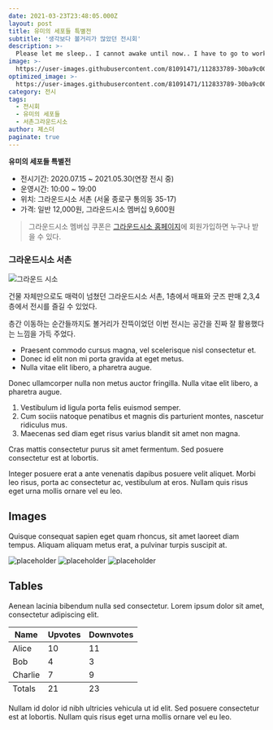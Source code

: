```yaml
---
date: 2021-03-23T23:48:05.000Z
layout: post
title: 유미의 세포들 특별전
subtitle: '생각보다 볼거리가 많았던 전시회'
description: >-
  Please let me sleep.. I cannot awake until now.. I have to go to work tomorrow !! But I didn't have finished my HW. It's so annoying.
image: >-
  https://user-images.githubusercontent.com/81091471/112833789-30ba9c00-90d2-11eb-87ce-6186020edc9d.jpg
optimized_image: >-
  https://user-images.githubusercontent.com/81091471/112833789-30ba9c00-90d2-11eb-87ce-6186020edc9d.jpg
category: 전시
tags: 
  - 전시회
  - 유미의 세포들
  - 서촌그라운드시소
author: 졔스더
paginate: true
---
```

**유미의 세포들 특별전**
  * 전시기간: 2020.07.15 ~ 2021.05.30(연장 전시 중)
  * 운영시간: 10:00 ~ 19:00
  * 위치: 그라운드시소 서촌 (서울 종로구 통의동 35-17)
  * 가격: 일반 12,000원, 그라운드시소 멤버십 9,600원

> 그라운드시소 멤버십 쿠폰은 [그라운드시소 홈페이지](http://www.groundseesaw.co.kr/)에 회원가입하면 누구나 받을 수 있다. 


### 그라운드시소 서촌

![그라운드 시소](https://user-images.githubusercontent.com/81091471/112994798-94fa6000-91a5-11eb-8a67-62c7ce19625f.jpg)

건물 자체만으로도 매력이 넘쳤던 그라운드시소 서촌,
1층에서 매표와 굿즈 판매
2,3,4층에서 전시를 즐길 수 있었다.



층간 이동하는 순간들까지도 볼거리가 잔뜩이었던 이번 전시는
공간을 진짜 잘 활용했다는 느낌을 가득 주었다.


* Praesent commodo cursus magna, vel scelerisque nisl consectetur et.
* Donec id elit non mi porta gravida at eget metus.
* Nulla vitae elit libero, a pharetra augue.

Donec ullamcorper nulla non metus auctor fringilla. Nulla vitae elit libero, a pharetra augue.

1. Vestibulum id ligula porta felis euismod semper.
2. Cum sociis natoque penatibus et magnis dis parturient montes, nascetur ridiculus mus.
3. Maecenas sed diam eget risus varius blandit sit amet non magna.

Cras mattis consectetur purus sit amet fermentum. Sed posuere consectetur est at lobortis.

Integer posuere erat a ante venenatis dapibus posuere velit aliquet. Morbi leo risus, porta ac consectetur ac, vestibulum at eros. Nullam quis risus eget urna mollis ornare vel eu leo.

## Images

Quisque consequat sapien eget quam rhoncus, sit amet laoreet diam tempus. Aliquam aliquam metus erat, a pulvinar turpis suscipit at.

![placeholder](https://placehold.it/800x400 "Large example image") ![placeholder](https://placehold.it/400x200 "Medium example image") ![placeholder](https://placehold.it/200x200 "Small example image")

## Tables

Aenean lacinia bibendum nulla sed consectetur. Lorem ipsum dolor sit amet, consectetur adipiscing elit.

<table>
  <thead>
    <tr>
      <th>Name</th>
      <th>Upvotes</th>
      <th>Downvotes</th>
    </tr>
  </thead>
  <tfoot>
    <tr>
      <td>Totals</td>
      <td>21</td>
      <td>23</td>
    </tr>
  </tfoot>
  <tbody>
    <tr>
      <td>Alice</td>
      <td>10</td>
      <td>11</td>
    </tr>
    <tr>
      <td>Bob</td>
      <td>4</td>
      <td>3</td>
    </tr>
    <tr>
      <td>Charlie</td>
      <td>7</td>
      <td>9</td>
    </tr>
  </tbody>
</table>

Nullam id dolor id nibh ultricies vehicula ut id elit. Sed posuere consectetur est at lobortis. Nullam quis risus eget urna mollis ornare vel eu leo.
